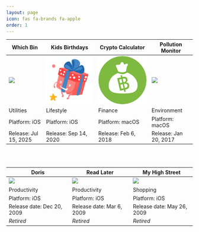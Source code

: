 ```yaml
---
layout: page
icon: fas fa-brands fa-apple
order: 1
---
```


| Which Bin | Kids Birthdays | Crypto Calculator  | Pollution Monitor
| --- | --- | --- | --- | 
| [![][image-3]][3] | [![Kids Birthdays][image-7]][4]   | [![Crypto Calculator][image-1]][1]   | [![][image-2]][2] 
| Utilities | Lifestyle | Finance | Environment | 
| Platform: iOS  |Platform: iOS | Platform: macOS | Platform: macOS  | 
| Release: Jul 15, 2025 | Release: Sep 14, 2020 | Release: Feb 6, 2018 | Release: Jan 20, 2017  |

<br /> <br />

| Doris  | Read Later | My High Street
| --- | --- | --- | 
|![][image-4]| ![][image-5] | ![][image-6] | 
| Productivity | Productivity | Shopping | 
| Platform: iOS | Platform: iOS  | Platform: iOS  |
| Release date: Dec 20, 2009 | Release date: Mar 6, 2009  | Release date: May 26, 2009 |
| _Retired_ | _Retired_ | _Retired_ |


[1]:	/apps/crypto-calculator
[2]:	/apps/pollution-monitor
[3]:	/apps/whichbin
[4]:	/apps/kids-birthdays

[image-1]:	/apps/crypto-calculator/images/icon_256x256.png
[image-2]:	/apps/pollution-monitor/images/512.png
[image-3]:	/apps/whichbin/images/whichbin-logo.png
[image-4]:	/apps/doris/images/doris.png
[image-5]:	/apps/read-later/images/read-later.png
[image-6]:	/apps/my-high-street/images/mhs.png
[image-7]:	/apps/kids-birthdays/images/kids-birthdays-logo-256.png